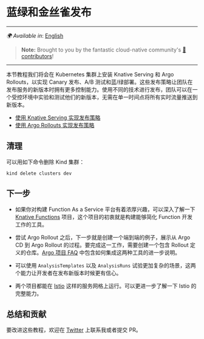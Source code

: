 # 蓝绿和金丝雀发布

---
_🌍 Available in_: [English](README.md)

> **Note:** Brought to you by the fantastic cloud-native community's [ 🌟 contributors](https://github.com/salaboy/platforms-on-k8s/graphs/contributors)!

---
本节教程我们将会在 Kubernetes 集群上安装 Knative Serving 和 Argo Rollouts，以实现 Canary 发布、A/B 测试和蓝/绿部署。这些发布策略让团队在发布服务的新版本时拥有更多控制能力。使用不同的技术进行发布，团队可以在一个受控环境中实验和测试他们的新版本，无需在单一时间点将所有实时流量推送到新版本。

- [使用 Knative Serving 实现发布策略](knative/README.zh.md)
- [使用 Argo Rollouts 实现发布策略](argo-rollouts/README.zh.md)

## 清理

可以用如下命令删除 Kind 集群：

```shell
kind delete clusters dev
```

## 下一步

- 如果你对构建 Function As a Service 平台有着浓厚兴趣，可以深入了解一下 [Knative Functions](https://knative.dev/docs/functions/) 项目，这个项目的初衷就是构建能够简化 Function 开发工作的工具。

- 尝试 Argo Rollout 之后，下一步就是创建一个端到端的例子，展示从 Argo CD 到 Argo Rollout 的过程。要完成这一工作，需要创建一个包含 Rollout 定义的仓库。[Argo 项目 FAQ](https://argo-rollouts.readthedocs.io/en/latest/FAQ/) 中包含如何集成这两种工具的进一步说明。

- 可以使用 `AnalysisTemplates` 以及 `AnalysisRuns` 试验更加复杂的场景，这两个能力让开发者在发布新版本时候更有信心。

- 两个项目都能在 [Istio](https://istio.io/) 这样的服务网格上运行。可以更进一步了解一下 Istio 的完整能力。

## 总结和贡献

要改进这些教程，欢迎在 [Twitter](https://twitter.com/salaboy) 上联系我或者提交 PR。
